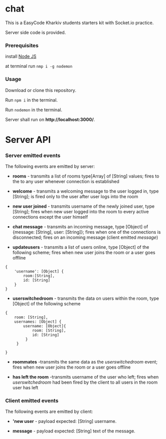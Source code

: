 # chat
This is a EasyCode Kharkiv students starters kit with Socket.io practice.

Server side code is provided.

### Prerequisites
install [Node JS](https://nodejs.org/uk/)

at terminal run `nmp i -g nodemon`

### Usage

Download or clone this repository.

Run `npm i` in the terminal.

Run `nodemon` in the terminal.

Server shall run on **http://localhost:3000/**.


# Server API
### Server emitted events
The following events are emitted by server:

* **rooms** - transmits a list of rooms type[Array] of [String] values; fires to the to any user whenever connection is established

* **welcome** - transmits a welcoming message to the user logged in, type [String]; is fired only to the user after user logs into the room

* **new user joined** - transmits username of the newly joined user, type [String]; fires when new user logged into the room to every active connections except the user himself

* **chat message** - transmits an incoming message, type [Object] of {message: [String], user: [String]}; fires when one of the connections is disconnected; fires on an incoming message (client emitted *message*)

* **updateusers** - transmits a list of users online, type [Object] of the following scheme; fires when new user joins the room or a user goes offline
```
{
	'username': [Object] {
		room:[String],
        id: [String]
    }
}
```
* **userswitchedroom** - transmits the data on users within the room, type [Object] of the following scheme
```
{
	room: [String],
    usernames: [Object] {
    	username: [Object]{
        	room: [String],
            id: [String]
         }
     }

}
```
* **roommates** -transmits the same data as the *userswitchedroom* event; fires when new user joins the room or a user goes offline

* **has left the room** -transmits username of the user who left; fires when *userswitchedroom* had been fired by the client to all users in the room user has left


### Client emitted events
The following events are emitted by client:

* **'new user** - payload expected: [String] username.

* **message** - payload expected: [String] text of the message.